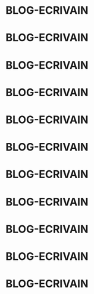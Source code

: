 # BLOG-ECRIVAIN
# BLOG-ECRIVAIN
# BLOG-ECRIVAIN
# BLOG-ECRIVAIN
# BLOG-ECRIVAIN
# BLOG-ECRIVAIN
# BLOG-ECRIVAIN
# BLOG-ECRIVAIN
# BLOG-ECRIVAIN
# BLOG-ECRIVAIN
# BLOG-ECRIVAIN
